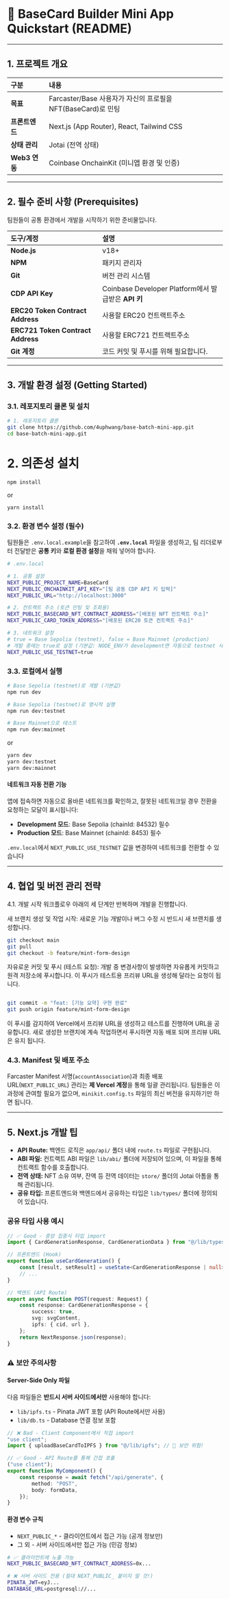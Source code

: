 # 🚀 BaseCard Builder Mini App Quickstart (README)

---

## 1\. 프로젝트 개요

| 구분           | 내용                                                         |
| :------------- | :----------------------------------------------------------- |
| **목표**       | Farcaster/Base 사용자가 자신의 프로필을 NFT(BaseCard)로 민팅 |
| **프론트엔드** | Next.js (App Router), React, Tailwind CSS                    |
| **상태 관리**  | Jotai (전역 상태)                                            |
| **Web3 연동**  | Coinbase OnchainKit (미니앱 환경 및 인증)                    |

---

## 2\. 필수 준비 사항 (Prerequisites)

팀원들이 공통 환경에서 개발을 시작하기 위한 준비물입니다.

| 도구/계정                         | 설명                                                |
| :-------------------------------- | :-------------------------------------------------- |
| **Node.js**                       | v18+                                                |
| **NPM**                           | 패키지 관리자                                       |
| **Git**                           | 버전 관리 시스템                                    |
| **CDP API Key**                   | Coinbase Developer Platform에서 발급받은 **API 키** |
| **ERC20 Token Contract Address**  | 사용할 ERC20 컨트랙트주소                           |
| **ERC721 Token Contract Address** | 사용할 ERC721 컨트랙트주소                          |
| **Git 계정**                      | 코드 커밋 및 푸시를 위해 필요합니다.                |

---

## 3\. 개발 환경 설정 (Getting Started)

### 3.1. 레포지토리 클론 및 설치

```bash
# 1. 레포지토리 클론
git clone https://github.com/4uphwang/base-batch-mini-app.git
cd base-batch-mini-app.git
```

# 2. 의존성 설치

```
npm install
```

or

```
yarn install
```

### 3.2. 환경 변수 설정 (필수)

팀원들은 `.env.local.example`을 참고하여 **`.env.local`** 파일을 생성하고, 팀 리더로부터 전달받은 **공통 키**와 **로컬 환경 설정**을 채워 넣어야 합니다.

```bash
# .env.local

# 1. 공통 설정
NEXT_PUBLIC_PROJECT_NAME=BaseCard
NEXT_PUBLIC_ONCHAINKIT_API_KEY="[팀 공동 CDP API 키 입력]"
NEXT_PUBLIC_URL="http://localhost:3000"

# 2. 컨트랙트 주소 (토큰 민팅 및 조회용)
NEXT_PUBLIC_BASECARD_NFT_CONTRACT_ADDRESS="[배포된 NFT 컨트랙트 주소]"
NEXT_PUBLIC_CARD_TOKEN_ADDRESS="[배포된 ERC20 토큰 컨트랙트 주소]"

# 3. 네트워크 설정
# true = Base Sepolia (testnet), false = Base Mainnet (production)
# 개발 중에는 true로 설정 (기본값: NODE_ENV가 development면 자동으로 testnet 사용)
NEXT_PUBLIC_USE_TESTNET=true
```

### 3.3. 로컬에서 실행

```bash
# Base Sepolia (testnet)로 개발 (기본값)
npm run dev

# Base Sepolia (testnet)로 명시적 실행
npm run dev:testnet

# Base Mainnet으로 테스트
npm run dev:mainnet
```

or

```bash
yarn dev
yarn dev:testnet
yarn dev:mainnet
```

#### 네트워크 자동 전환 기능

앱에 접속하면 자동으로 올바른 네트워크를 확인하고, 잘못된 네트워크일 경우 전환을 요청하는 모달이 표시됩니다:

-   **Development 모드**: Base Sepolia (chainId: 84532) 필수
-   **Production 모드**: Base Mainnet (chainId: 8453) 필수

`.env.local`에서 `NEXT_PUBLIC_USE_TESTNET` 값을 변경하여 네트워크를 전환할 수 있습니다

---

## 4\. 협업 및 버전 관리 전략

4.1. 개발 시작 워크플로우
아래의 세 단계만 반복하며 개발을 진행합니다.

새 브랜치 생성 및 작업 시작: 새로운 기능 개발이나 버그 수정 시 반드시 새 브랜치를 생성합니다.

```Bash
git checkout main
git pull
git checkout -b feature/mint-form-design
```

자유로운 커밋 및 푸시 (테스트 요청): 개발 중 변경사항이 발생하면 자유롭게 커밋하고 원격 저장소에 푸시합니다. 이 푸시가 테스트용 프리뷰 URL을 생성해 달라는 요청이 됩니다.

```Bash

git commit -m "feat: [기능 요약] 구현 완료"
git push origin feature/mint-form-design
```

이 푸시를 감지하여 Vercel에서 프리뷰 URL을 생성하고 테스트를 진행하며 URL을 공유합니다.
새로 생성한 브랜치에 계속 작업하면서 푸시하면 자동 배포 되며 프리뷰 URL은 유지 됩니다.

### 4.3. Manifest 및 배포 주소

Farcaster Manifest 서명(`accountAssociation`)과 최종 배포 URL(`NEXT_PUBLIC_URL`) 관리는 **제 Vercel 계정**을 통해 일괄 관리됩니다. 팀원들은 이 과정에 관여할 필요가 없으며, `minikit.config.ts` 파일의 최신 버전을 유지하기만 하면 됩니다.

---

## 5\. Next.js 개발 팁

-   **API Route:** 백엔드 로직은 `app/api/` 폴더 내에 `route.ts` 파일로 구현됩니다.
-   **ABI 파일:** 컨트랙트 ABI 파일은 `lib/abi/` 폴더에 저장되어 있으며, 이 파일을 통해 컨트랙트 함수를 호출합니다.
-   **전역 상태:** NFT 소유 여부, 잔액 등 전역 데이터는 `store/` 폴더의 Jotai 아톰을 통해 관리됩니다.
-   **공유 타입:** 프론트엔드와 백엔드에서 공유하는 타입은 `lib/types/` 폴더에 정의되어 있습니다.

### 공유 타입 사용 예시

```typescript
// ✅ Good - 중앙 집중식 타입 import
import { CardGenerationResponse, CardGenerationData } from "@/lib/types";

// 프론트엔드 (Hook)
export function useCardGeneration() {
    const [result, setResult] = useState<CardGenerationResponse | null>(null);
    // ...
}

// 백엔드 (API Route)
export async function POST(request: Request) {
    const response: CardGenerationResponse = {
        success: true,
        svg: svgContent,
        ipfs: { cid, url },
    };
    return NextResponse.json(response);
}
```

### ⚠️ 보안 주의사항

#### Server-Side Only 파일

다음 파일들은 **반드시 서버 사이드에서만** 사용해야 합니다:

-   `lib/ipfs.ts` - Pinata JWT 포함 (API Route에서만 사용)
-   `lib/db.ts` - Database 연결 정보 포함

```typescript
// ❌ Bad - Client Component에서 직접 import
"use client";
import { uploadBaseCardToIPFS } from "@/lib/ipfs"; // 🚨 보안 위험!

// ✅ Good - API Route를 통해 간접 호출
("use client");
export function MyComponent() {
    const response = await fetch("/api/generate", {
        method: "POST",
        body: formData,
    });
}
```

#### 환경 변수 규칙

-   `NEXT_PUBLIC_*` - 클라이언트에서 접근 가능 (공개 정보만)
-   그 외 - 서버 사이드에서만 접근 가능 (민감 정보)

```bash
# ✅ 클라이언트에 노출 가능
NEXT_PUBLIC_BASECARD_NFT_CONTRACT_ADDRESS=0x...

# ❌ 서버 사이드 전용 (절대 NEXT_PUBLIC_ 붙이지 말 것!)
PINATA_JWT=eyJ...
DATABASE_URL=postgresql://...
```
